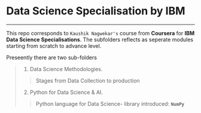 # Data Science Specialisation by IBM

----------------------------------------

This repo corresponds to `Kaushik Nagwekar's` course from **Coursera** for **IBM Data Science Specialisations**.
The subfolders reflects as seperate modules starting from scratch to advance level.


Preseently there are two sub-folders
> 1. Data Science Methodologies.
>> Stages from Data Collection to production 
>2. Python for Data Science & AI.
>> Python language for Data Science- library introduced: **`NumPy`** 


